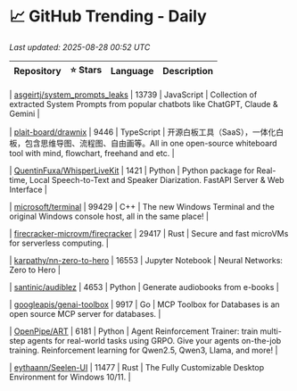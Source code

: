 # 📈 GitHub Trending - Daily

_Last updated: 2025-08-28 00:52 UTC_

| Repository | ⭐ Stars | Language | Description |
|------------|--------:|----------|-------------|

| [asgeirtj/system_prompts_leaks](https://github.com/asgeirtj/system_prompts_leaks) | 13739 | JavaScript | Collection of extracted System Prompts from popular chatbots like ChatGPT, Claude & Gemini |

| [plait-board/drawnix](https://github.com/plait-board/drawnix) | 9446 | TypeScript | 开源白板工具（SaaS），一体化白板，包含思维导图、流程图、自由画等。All in one open-source whiteboard tool with mind, flowchart, freehand and etc. |

| [QuentinFuxa/WhisperLiveKit](https://github.com/QuentinFuxa/WhisperLiveKit) | 1421 | Python | Python package for Real-time, Local Speech-to-Text and Speaker Diarization. FastAPI Server & Web Interface |

| [microsoft/terminal](https://github.com/microsoft/terminal) | 99429 | C++ | The new Windows Terminal and the original Windows console host, all in the same place! |

| [firecracker-microvm/firecracker](https://github.com/firecracker-microvm/firecracker) | 29417 | Rust | Secure and fast microVMs for serverless computing. |

| [karpathy/nn-zero-to-hero](https://github.com/karpathy/nn-zero-to-hero) | 16553 | Jupyter Notebook | Neural Networks: Zero to Hero |

| [santinic/audiblez](https://github.com/santinic/audiblez) | 4653 | Python | Generate audiobooks from e-books |

| [googleapis/genai-toolbox](https://github.com/googleapis/genai-toolbox) | 9917 | Go | MCP Toolbox for Databases is an open source MCP server for databases. |

| [OpenPipe/ART](https://github.com/OpenPipe/ART) | 6181 | Python | Agent Reinforcement Trainer: train multi-step agents for real-world tasks using GRPO. Give your agents on-the-job training. Reinforcement learning for Qwen2.5, Qwen3, Llama, and more! |

| [eythaann/Seelen-UI](https://github.com/eythaann/Seelen-UI) | 11477 | Rust | The Fully Customizable Desktop Environment for Windows 10/11. |
